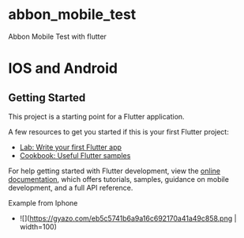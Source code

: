 # abbon_mobile_test

Abbon Mobile Test with flutter

# IOS and Android

## Getting Started

This project is a starting point for a Flutter application.

A few resources to get you started if this is your first Flutter project:

- [Lab: Write your first Flutter app](https://docs.flutter.dev/get-started/codelab)
- [Cookbook: Useful Flutter samples](https://docs.flutter.dev/cookbook)

For help getting started with Flutter development, view the
[online documentation](https://docs.flutter.dev/), which offers tutorials,
samples, guidance on mobile development, and a full API reference.

Example from Iphone
- ![](https://gyazo.com/eb5c5741b6a9a16c692170a41a49c858.png | width=100)
